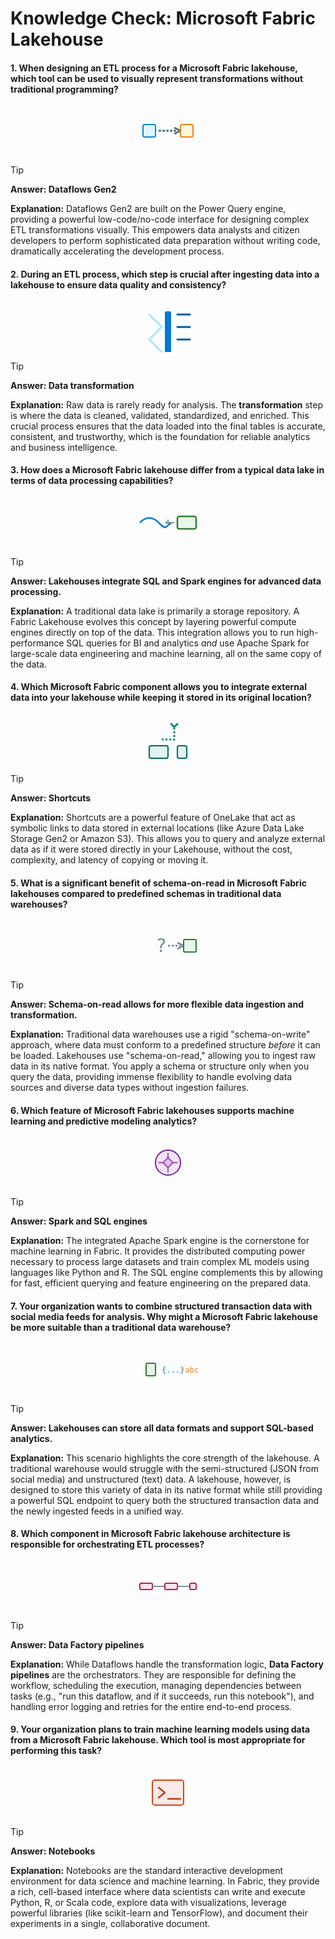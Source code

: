 # **Knowledge Check: Microsoft Fabric Lakehouse**

#### **1. When designing an ETL process for a Microsoft Fabric lakehouse, which tool can be used to visually represent transformations without traditional programming?**

<div align="center">
<svg width="100" height="80" viewBox="0 0 100 80" fill="none" xmlns="http://www.w3.org/2000/svg">
<rect x="10" y="30" width="20" height="20" rx="3" fill="#E1F5FE" stroke="#0288D1" stroke-width="2"/>
<path d="M35 40 L 65 40" stroke="#546E7A" stroke-width="3" stroke-dasharray="4 2"/>
<path d="M60 35 L 70 40 L 60 45" fill="none" stroke="#546E7A" stroke-width="3"/>
<rect x="70" y="30" width="20" height="20" rx="3" fill="#FFF8E1" stroke="#F57F17" stroke-width="2"/>
</svg>
</div>

> [!TIP]
> **Answer: Dataflows Gen2**
>
> **Explanation:** Dataflows Gen2 are built on the Power Query engine, providing a powerful low-code/no-code interface for designing complex ETL transformations visually. This empowers data analysts and citizen developers to perform sophisticated data preparation without writing code, dramatically accelerating the development process.

#### **2. During an ETL process, which step is crucial after ingesting data into a lakehouse to ensure data quality and consistency?**

<div align="center">
<svg width="100" height="80" viewBox="0 0 100 80" fill="none" xmlns="http://www.w3.org/2000/svg">
<path d="M20 20 L 40 40 L 20 60 L 40 80" stroke="#A7E6FF" stroke-width="3" stroke-linecap="round"/>
<rect x="45" y="15" width="10" height="70" rx="2" fill="#0078D4"/>
<path d="M65 20 L 85 20 M65 40 L 85 40 M65 60 L 85 60" stroke="#005A9E" stroke-width="3" stroke-linecap="round"/>
</svg>
</div>

> [!TIP]
> **Answer: Data transformation**
>
> **Explanation:** Raw data is rarely ready for analysis. The **transformation** step is where the data is cleaned, validated, standardized, and enriched. This crucial process ensures that the data loaded into the final tables is accurate, consistent, and trustworthy, which is the foundation for reliable analytics and business intelligence.

#### **3. How does a Microsoft Fabric lakehouse differ from a typical data lake in terms of data processing capabilities?**

<div align="center">
<svg width="100" height="80" viewBox="0 0 100 80" fill="none" xmlns="http://www.w3.org/2000/svg">
<path d="M5 40 C 15 30, 25 30, 35 40 S 45 50, 55 40" stroke="#0078D4" stroke-width="2.5" fill="none"/>
<rect x="65" y="30" width="30" height="20" rx="3" fill="#E8F5E9" stroke="#2E7D32" stroke-width="2.5"/>
<path d="M45 40 L 60 40" stroke="#78909C" stroke-width="2"/>
<path d="M50 35 V 45" stroke="#78909C" stroke-width="2"/>
</svg>
</div>

> [!TIP]
> **Answer: Lakehouses integrate SQL and Spark engines for advanced data processing.**
>
> **Explanation:** A traditional data lake is primarily a storage repository. A Fabric Lakehouse evolves this concept by layering powerful compute engines directly on top of the data. This integration allows you to run high-performance SQL queries for BI and analytics *and* use Apache Spark for large-scale data engineering and machine learning, all on the same copy of the data.

#### **4. Which Microsoft Fabric component allows you to integrate external data into your lakehouse while keeping it stored in its original location?**

<div align="center">
<svg width="100" height="80" viewBox="0 0 100 80" fill="none" xmlns="http://www.w3.org/2000/svg">
<rect x="20" y="50" width="30" height="20" rx="3" fill="#E0F2F1" stroke="#00695C" stroke-width="2"/>
<path d="M40 40 L 60 40 L 60 20" stroke="#00897B" stroke-width="3" stroke-dasharray="3 3" fill="none"/>
<path d="M55 15 L 60 20 L 65 15" stroke="#00897B" stroke-width="3" fill="none" stroke-linecap="round" stroke-linejoin="round"/>
<rect x="65" y="50" width="15" height="20" rx="3" fill="#E0F2F1" stroke="#00695C" stroke-width="2"/>
</svg>
</div>

> [!TIP]
> **Answer: Shortcuts**
>
> **Explanation:** Shortcuts are a powerful feature of OneLake that act as symbolic links to data stored in external locations (like Azure Data Lake Storage Gen2 or Amazon S3). This allows you to query and analyze external data as if it were stored directly in your Lakehouse, without the cost, complexity, and latency of copying or moving it.

#### **5. What is a significant benefit of schema-on-read in Microsoft Fabric lakehouses compared to predefined schemas in traditional data warehouses?**

<div align="center">
<svg width="100" height="80" viewBox="0 0 100 80" fill="none" xmlns="http://www.w3.org/2000/svg">
<text x="30" y="50" font-family="monospace" font-size="30" fill="#78909C">?</text>
<path d="M50 40 L 70 40" stroke="#78909C" stroke-width="3" stroke-dasharray="3 3"/>
<path d="M65 35 L 75 40 L 65 45" fill="none" stroke="#78909C" stroke-width="3"/>
<rect x="75" y="30" width="20" height="20" rx="2" fill="#E8F5E9" stroke="#2E7D32" stroke-width="2"/>
</svg>
</div>

> [!TIP]
> **Answer: Schema-on-read allows for more flexible data ingestion and transformation.**
>
> **Explanation:** Traditional data warehouses use a rigid "schema-on-write" approach, where data must conform to a predefined structure *before* it can be loaded. Lakehouses use "schema-on-read," allowing you to ingest raw data in its native format. You apply a schema or structure only when you query the data, providing immense flexibility to handle evolving data sources and diverse data types without ingestion failures.

#### **6. Which feature of Microsoft Fabric lakehouses supports machine learning and predictive modeling analytics?**

<div align="center">
<svg width="100" height="80" viewBox="0 0 100 80" fill="none" xmlns="http://www.w3.org/2000/svg">
<circle cx="50" cy="40" r="20" fill="#F3E5F5" stroke="#7B1FA2" stroke-width="2"/>
<path d="M42 40 L 50 32 L 58 40 L 50 48 Z" fill="#E1BEE7" stroke="#7B1FA2" stroke-width="1.5"/>
<path d="M50 32 V 25 M 50 48 V 55 M 42 40 H 35 M 58 40 H 65" stroke="#7B1FA2" stroke-width="1.5" stroke-linecap="round"/>
</svg>
</div>

> [!TIP]
> **Answer: Spark and SQL engines**
>
> **Explanation:** The integrated Apache Spark engine is the cornerstone for machine learning in Fabric. It provides the distributed computing power necessary to process large datasets and train complex ML models using languages like Python and R. The SQL engine complements this by allowing for fast, efficient querying and feature engineering on the prepared data.

#### **7. Your organization wants to combine structured transaction data with social media feeds for analysis. Why might a Microsoft Fabric lakehouse be more suitable than a traditional data warehouse?**

<div align="center">
<svg width="100" height="80" viewBox="0 0 100 80" fill="none" xmlns="http://www.w3.org/2000/svg">
<rect x="15" y="30" width="15" height="20" rx="2" fill="#E8F5E9" stroke="#2E7D32" stroke-width="2"/>
<text x="40" y="45" font-family="monospace" font-size="12" fill="#0288D1">{...}</text>
<text x="70" y="45" font-family="monospace" font-size="12" fill="#F57F17">"abc"</text>
</svg>
</div>

> [!TIP]
> **Answer: Lakehouses can store all data formats and support SQL-based analytics.**
>
> **Explanation:** This scenario highlights the core strength of the lakehouse. A traditional warehouse would struggle with the semi-structured (JSON from social media) and unstructured (text) data. A lakehouse, however, is designed to store this variety of data in its native format while still providing a powerful SQL endpoint to query both the structured transaction data and the newly ingested feeds in a unified way.

#### **8. Which component in Microsoft Fabric lakehouse architecture is responsible for orchestrating ETL processes?**

<div align="center">
<svg width="100" height="80" viewBox="0 0 100 80" fill="none" xmlns="http://www.w3.org/2000/svg">
<rect x="5" y="35" width="20" height="10" rx="2" fill="#FCE4EC" stroke="#C2185B" stroke-width="2"/>
<path d="M25 40 L 45 40" stroke="#78909C" stroke-width="2"/>
<rect x="45" y="35" width="20" height="10" rx="2" fill="#FCE4EC" stroke="#C2185B" stroke-width="2"/>
<path d="M65 40 L 85 40" stroke="#78909C" stroke-width="2"/>
<rect x="85" y="35" width="10" height="10" rx="2" fill="#FCE4EC" stroke="#C2185B" stroke-width="2"/>
</svg>
</div>

> [!TIP]
> **Answer: Data Factory pipelines**
>
> **Explanation:** While Dataflows handle the transformation logic, **Data Factory pipelines** are the orchestrators. They are responsible for defining the workflow, scheduling the execution, managing dependencies between tasks (e.g., "run this dataflow, and if it succeeds, run this notebook"), and handling error logging and retries for the entire end-to-end process.

#### **9. Your organization plans to train machine learning models using data from a Microsoft Fabric lakehouse. Which tool is most appropriate for performing this task?**

<div align="center">
<svg width="100" height="80" viewBox="0 0 100 80" fill="none" xmlns="http://www.w3.org/2000/svg">
<rect x="25" y="20" width="50" height="40" rx="4" fill="#FBE9E7" stroke="#D84315" stroke-width="2"/>
<path d="M35 32 L 45 40 L 35 48" stroke="#BF360C" stroke-width="2.5" stroke-linecap="round" stroke-linejoin="round"/>
<path d="M50 50 H 70" stroke="#BF360C" stroke-width="2.5" stroke-linecap="round"/>
</svg>
</div>

> [!TIP]
> **Answer: Notebooks**
>
> **Explanation:** Notebooks are the standard interactive development environment for data science and machine learning. In Fabric, they provide a rich, cell-based interface where data scientists can write and execute Python, R, or Scala code, explore data with visualizations, leverage powerful libraries (like scikit-learn and TensorFlow), and document their experiments in a single, collaborative document.
